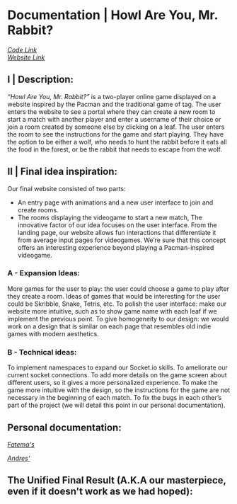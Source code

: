 # Documentation | Howl Are You, Mr. Rabbit? 

[_Code Link_](https://github.com/andresugartechea/Project2.git)</br>
[_Website Link_](https://howl-are-you-mr-rabbit.glitch.me)

## I | Description: 

_“Howl Are You, Mr. Rabbit?”_ is a two-player online game displayed on a website inspired by the Pacman and the traditional game of tag. The user enters the website to see a portal where they can create a new room to start a match with another player and enter a username of their choice or join a room created by someone else by clicking on a leaf. The user enters the room to see the instructions for the game and start playing. They have the option to be either a wolf, who needs to hunt the rabbit before it eats all the food in the forest, or be the rabbit that needs to escape from the wolf. 

## II | Final idea inspiration:

Our final website consisted of two parts:
- An entry page with animations and a new user interface to join and create rooms.
- The rooms displaying the videogame to start a new match,
The innovative factor of our idea focuses on the user interface. From the landing page, our website allows fun interactions that differentiate it from average input pages for videogames. We’re sure that this concept offers an interesting experience beyond playing a Pacman-inspired videogame.


### A - Expansion Ideas: 

More games for the user to play: the user could choose a game to play after they create a room. Ideas of games that would be interesting for the user could be Skribble, Snake, Tetris, etc.
To polish the user interface: make our website more intuitive, such as to show game name with each leaf if we implement the previous point.
To give homogeneity to our design: we would work on a design that is similar on each page that resembles old indie games with modern aesthetics.


### B - Technical ideas:
To implement namespaces to expand our Socket.io skills.
To ameliorate our current socket connections. 
To add more details on the game screen about different users, so it gives a more personalized experience.
To make the game more intuitive with the design, so the instructions for the game are not necessary in the beginning of each match.
To fix the bugs in each other’s part of the project (we will detail this point in our personal documentation).

## Personal documentation: 

[_Fatema's_](https://github.com/andresugartechea/Project2/blob/main/images/fatema/README.md)

[_Andres'_](https://github.com/andresugartechea/Project2/blob/main/images/Andres/README.md)

## The Unified Final Result (A.K.A our masterpiece, even if it doesn't work as we had hoped):
